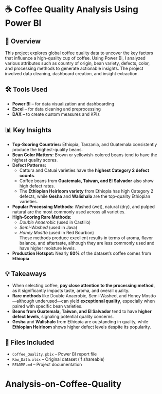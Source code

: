 # ☕ Coffee Quality Analysis Using Power BI

## 📌 Overview

This project explores global coffee quality data to uncover the key factors that influence a high-quality cup of coffee. Using Power BI, I analyzed various attributes such as country of origin, bean variety, defects, color, and processing methods to generate actionable insights. The project involved data cleaning, dashboard creation, and insight extraction.

## 🛠 Tools Used

- **Power BI** – for data visualization and dashboarding  
- **Excel** – for data cleaning and preprocessing  
- **DAX** – to create custom measures and KPIs  

## 📊 Key Insights

- **Top-Scoring Countries:** Ethiopia, Tanzania, and Guatemala consistently produce the highest-quality beans.
- **Bean Color Matters:** Brown or yellowish-colored beans tend to have the highest quality scores.
- **Defect Patterns:**
  - Cattura and Catuai varieties have the **highest Category 2 defect counts**.
  - Coffee beans from **Guatemala, Taiwan, and El Salvador** also show high defect rates.
  - The **Ethiopian Heirloom variety** from Ethiopia has high Category 2 defects, while **Gesha** and **Walishalo** are the top-quality Ethiopian varieties.
- **Popular Processing Methods:** Washed (wet), natural (dry), and pulped natural are the most commonly used across all varieties.
- **High-Scoring Rare Methods:**
  - *Double Anaerobic* (used in Castillo)  
  - *Semi-Washed* (used in Java)  
  - *Honey Mostto* (used in Red Bourbon)  
  These methods produce excellent results in terms of aroma, flavor balance, and aftertaste, although they are less commonly used and have higher moisture levels.
- **Production Hotspot:** Nearly **80%** of the dataset’s coffee comes from **Ethiopia**.

## 💡 Takeaways

- When selecting coffee, **pay close attention to the processing method**, as it significantly impacts taste, aroma, and overall quality.
- **Rare methods** like Double Anaerobic, Semi-Washed, and Honey Mostto—although underused—can yield **exceptional quality**, especially when paired with specific bean varieties.
- **Beans from Guatemala, Taiwan, and El Salvador** tend to have **higher defect levels**, signaling potential quality concerns.
- **Gesha** and **Walishalo** from Ethiopia are outstanding in quality, while **Ethiopian Heirloom** shows higher defect levels despite its popularity.


## 📁 Files Included

- `Coffee_Quality.pbix` – Power BI report file  
- `Raw_Data.xlsx` – Original dataset (if shareable)  
- `README.md` – Project documentation
# Analysis-on-Coffee-Quality
